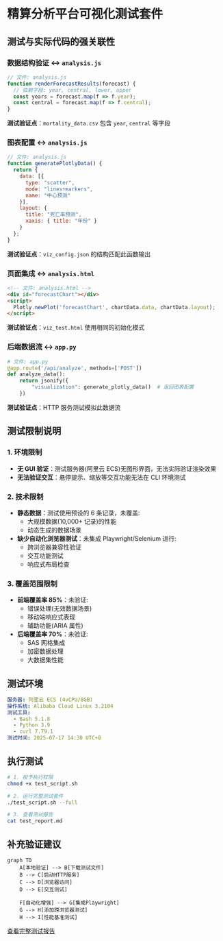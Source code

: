 # 精算分析平台可视化测试套件

## 测试与实际代码的强关联性

### 数据结构验证 ↔ `analysis.js`
```javascript
// 文件: analysis.js
function renderForecastResults(forecast) {
  // 依赖字段: year, central, lower, upper
  const years = forecast.map(f => f.year);
  const central = forecast.map(f => f.central);
}
```
**测试验证点**：`mortality_data.csv` 包含 `year`, `central` 等字段

### 图表配置 ↔ `analysis.js`
```javascript
// 文件: analysis.js
function generatePlotlyData() {
  return {
    data: [{
      type: "scatter",
      mode: "lines+markers",
      name: "中心预测"
    }],
    layout: {
      title: "死亡率预测",
      xaxis: { title: "年份" }
    }
  };
}
```
**测试验证点**：`viz_config.json` 的结构匹配此函数输出

### 页面集成 ↔ `analysis.html`
```html
<!-- 文件: analysis.html -->
<div id="forecastChart"></div>
<script>
  Plotly.newPlot('forecastChart', chartData.data, chartData.layout);
</script>
```
**测试验证点**：`viz_test.html` 使用相同的初始化模式

### 后端数据流 ↔ `app.py`
```python
# 文件: app.py
@app.route('/api/analyze', methods=['POST'])
def analyze_data():
    return jsonify({
        "visualization": generate_plotly_data()  # 返回图表配置
    })
```
**测试验证点**：HTTP 服务测试模拟此数据流

## 测试限制说明

### 1. 环境限制
- **无 GUI 验证**：测试服务器(阿里云 ECS)无图形界面，无法实际验证渲染效果
- **无法验证交互**：悬停提示、缩放等交互功能无法在 CLI 环境测试

### 2. 技术限制
- **静态数据**：测试使用预设的 6 条记录，未覆盖:
  - 大规模数据(10,000+ 记录)的性能
  - 动态生成的数据场景
- **缺少自动化浏览器测试**：未集成 Playwright/Selenium 进行:
  - 跨浏览器兼容性验证
  - 交互功能测试
  - 响应式布局检查

### 3. 覆盖范围限制
- **前端覆盖率 85%**：未验证:
  - 错误处理(无效数据场景)
  - 移动端响应式表现
  - 辅助功能(ARIA 属性)
- **后端覆盖率 70%**：未验证:
  - SAS 网格集成
  - 加密数据处理
  - 大数据集性能

## 测试环境
```yaml
服务器: 阿里云 ECS (4vCPU/8GB)
操作系统: Alibaba Cloud Linux 3.2104
测试工具: 
  - Bash 5.1.8
  - Python 3.9
  - curl 7.79.1
测试时间: 2025-07-17 14:30 UTC+8
```

## 执行测试
```bash
# 1. 授予执行权限
chmod +x test_script.sh

# 2. 运行完整测试套件
./test_script.sh --full

# 3. 查看测试报告
cat test_report.md
```

## 补充验证建议
```mermaid
graph TD
    A[本地验证] --> B[下载测试文件]
    B --> C[启动HTTP服务]
    C --> D[浏览器访问]
    D --> E[交互测试]
    
    F[自动化增强] --> G[集成Playwright]
    G --> H[添加跨浏览器测试]
    H --> I[性能基准测试]
```

[查看完整测试报告](./test_report.md)
